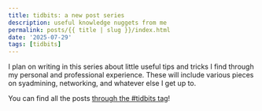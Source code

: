 ```yaml
---
title: tidbits: a new post series
description: useful knowledge nuggets from me
permalink: posts/{{ title | slug }}/index.html
date: '2025-07-29'
tags: [tidbits]
---
```

I plan on writing in this series about little useful tips and tricks I find through my personal and professional experience.
These will include various pieces on syadmining, networking, and whatever else I get up to.

You can find all the posts [through the #tidbits tag](https://amy.is-a.dev/tags/tidbits/)!